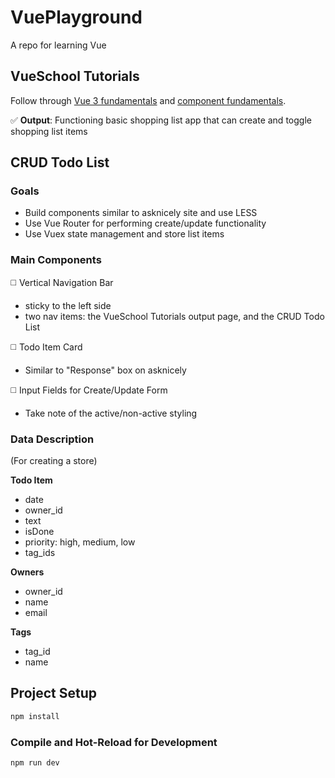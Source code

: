 # VuePlayground

A repo for learning Vue

## VueSchool Tutorials
Follow through [Vue 3 fundamentals](https://vueschool.io/courses/vue-js-fundamentals-with-the-composition-api) and [component fundamentals](https://vueschool.io/courses/vue-js-3-components-fundamentals).

✅ **Output**: Functioning basic shopping list app that can create and toggle shopping list items

## CRUD Todo List
### Goals
- Build components similar to asknicely site and use LESS
- Use Vue Router for performing create/update functionality
- Use Vuex state management and store list items

### Main Components
◻️ Vertical Navigation Bar
- sticky to the left side
- two nav items: the VueSchool Tutorials output page, and the CRUD Todo List

◻️ Todo Item Card
- Similar to "Response" box on asknicely

◻️ Input Fields for Create/Update Form
- Take note of the active/non-active styling

### Data Description
(For creating a store)

**Todo Item**
- date
- owner_id
- text
- isDone
- priority: high, medium, low
- tag_ids

**Owners**
- owner_id
- name
- email

**Tags**
- tag_id
- name


## Project Setup

```sh
npm install
```

### Compile and Hot-Reload for Development

```sh
npm run dev
```
